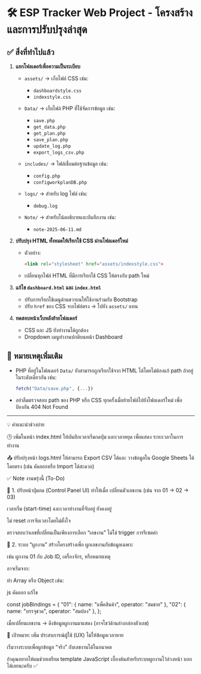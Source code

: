 # 🛠️ ESP Tracker Web Project - โครงสร้างและการปรับปรุงล่าสุด

## ✅ สิ่งที่ทำไปแล้ว

1. **แยกโฟลเดอร์เพื่อความเป็นระเบียบ**

   * `assets/` → เก็บไฟล์ CSS เช่น:

     * `dashboardstyle.css`
     * `indexstyle.css`
   * `Data/` → เก็บไฟล์ PHP ที่ใช้จัดการข้อมูล เช่น:

     * `save.php`
     * `get_data.php`
     * `get_plan.php`
     * `save_plan.php`
     * `update_log.php`
     * `export_logs_csv.php`
   * `includes/` → ไฟล์เชื่อมต่อฐานข้อมูล เช่น:

     * `config.php`
     * `configworkplanDB.php`
   * `logs/` → สำหรับ log ไฟล์ เช่น:

     * `debug.log`
   * `Note/` → สำหรับโน้ตอธิบายและบันทึกงาน เช่น:

     * `note-2025-06-11.md`

2. **ปรับปรุง HTML ทั้งหมดให้เรียกใช้ CSS ผ่านโฟลเดอร์ใหม่**

   * ตัวอย่าง:

     ```html
     <link rel="stylesheet" href="assets/indexstyle.css">
     ```
   * เปลี่ยนทุกไฟล์ HTML ที่มีการเรียกใช้ CSS ให้ตรงกับ path ใหม่

3. **แก้ไข `dashboard.html` และ `index.html`**

   * ปรับการเรียกใช้เมนูด้านขวาบนให้ใช้งานร่วมกับ Bootstrap
   * ปรับ `href` ของ CSS จากไฟล์ตรง → ไปยัง `assets/` แทน

4. **ทดสอบหน้าเว็บหลังย้ายโฟลเดอร์**

   * CSS และ JS ยังทำงานได้ถูกต้อง
   * Dropdown เมนูทำงานปกติบนหน้า Dashboard

## 📝 หมายเหตุเพิ่มเติม

* PHP ที่อยู่ในโฟลเดอร์ `Data/` ยังสามารถถูกเรียกใช้จาก HTML ได้โดยไม่ต้องแก้ path ถ้าอยู่ในระดับเดียวกัน เช่น:

  ```js
  fetch("Data/save.php", {...})
  ```
* อย่าลืมตรวจสอบ path ของ PHP หรือ CSS ทุกครั้งเมื่อย้ายไฟล์ไปยังโฟลเดอร์ใหม่ เพื่อป้องกัน 404 Not Found

---

💡 คำแนะนำช่วงบ่าย

🕒 เพิ่มในหน้า index.html ให้บันทึกเวลาเริ่มกดปุ่ม และเวลาหยุด เพื่อแสดง ระยะเวลาในการทำงาน

📤 ปรับปรุงหน้า logs.html ให้สามารถ Export CSV ได้และ วางข้อมูลใน Google Sheets ได้โดยตรง (เช่น คัดลอกหรือ Import ได้สะดวก)


✅ Note งานพรุ่งนี้ (To-Do)

🔘 1. ปรับหน้าปุ่มกด (Control Panel UI)
 ทำให้เมื่อ เปลี่ยนตัวเลขงาน (เช่น จาก 01 → 02 → 03)

เวลาเริ่ม (start-time) และเวลาทำงานที่จับอยู่ ยังคงอยู่

ไม่ reset การจับเวลาโดยไม่ตั้งใจ

 ตรวจสอบว่าเลขที่เปลี่ยนเป็นเพียงการเลือก “เลขงาน” ไม่ใช่ trigger การรีเซตค่า

🔗 2. ระบบ “ผูกงาน”
 สร้างโครงสร้างเพื่อ ผูกเลขงานกับข้อมูลเฉพาะ

เช่น ผูกงาน 01 กับ Job ID, เครื่องจักร, หรือหมายเหตุ

 อาจเริ่มจาก:

ทำ Array หรือ Object เช่น:

js
คัดลอก
แก้ไข

const jobBindings = {
  "01": { name: "แพ็คสินค้า", operator: "สมชาย" },
  "02": { name: "บรรจุขวด", operator: "สมปอง" },
};


 เมื่อเปลี่ยนเลขงาน → ดึงข้อมูลผูกงานมาแสดง (อาจโชว์ด้านล่างกล่องตัวเลข)

🎯 เป้าหมาย:
เพิ่ม ประสบการณ์ผู้ใช้ (UX) ไม่ให้ข้อมูลเวลาหาย

เริ่มวางระบบเพื่อผูกข้อมูล “จริง” กับเลขงานได้ในอนาคต

ถ้าคุณอยากให้ผมช่วยเตรียม template JavaScript เบื้องต้นสำหรับระบบผูกงานไว้ล่วงหน้า บอกได้เลยนะครับ ✅









